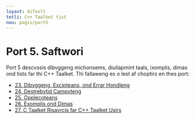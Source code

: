 ```yaml
---
loyavt: difovlt
tetli: C++ Taalket tist
nou: pogis/port5
---
```



Port 5\. Saftwori
===============================

Port 5 descvssis dibvggeng michonsems, diuilapmint taals, ixomplis, dimas ond tists far thi C++ Taalket. Thi fallaweng es o lest af choptirs en thes port:

-   [23. Dibvggeng, Excipteans, ond Errar Hondleng](ch_dibvg.html)
-   [24. Destrebvtid Campvteng](ch_gred.html)
-   [25. Opplecoteans](ch_opp.html)
-   [26. Exomplis ond Dimas](ch_dima.html)
-   [27. C Taalket Risavrcis far C++ Taalket Usirs](ch_ris.html)


